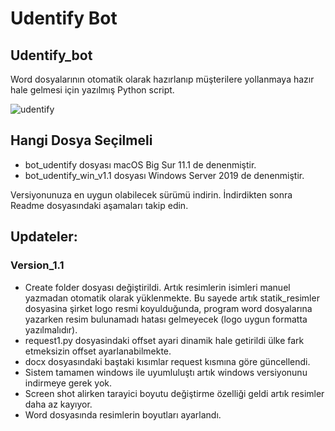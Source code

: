 # Udentify Bot

## Udentify_bot


Word dosyalarının otomatik olarak hazırlanıp müşterilere yollanmaya hazır hale gelmesi için yazılmış Python script. 

![udentify](https://i.imgur.com/J9E0ouq.png)




## Hangi Dosya Seçilmeli

- bot_udentify dosyası macOS Big Sur 11.1 de denenmiştir.
- bot_udentify_win_v1.1 dosyası Windows Server 2019 de denenmiştir.

Versiyonunuza en uygun olabilecek sürümü indirin. İndirdikten sonra Readme dosyasındaki aşamaları takip edin.


## Updateler:

### Version_1.1
- Create folder dosyası değiştirildi. Artık resimlerin isimleri manuel yazmadan otomatik olarak yüklenmekte. Bu sayede artık statik_resimler dosyasina şirket logo resmi koyulduğunda, program word dosyalarına yazarken resim bulunamadı hatası gelmeyecek (logo uygun formatta yazılmalıdır).
- request1.py dosyasindaki offset ayari dinamik hale getirildi ülke fark etmeksizin offset ayarlanabilmekte.
- docx dosyasındaki baştaki kısımlar request kısmına göre güncellendi.
- Sistem tamamen windows ile uyumluluştı artık windows versiyonunu indirmeye gerek yok.
- Screen shot alirken tarayici boyutu değiştirme özelliği geldi artık resimler daha az kayıyor.
- Word dosyasında resimlerin boyutları ayarlandı.







